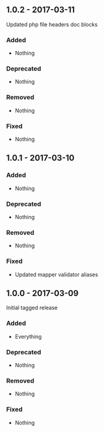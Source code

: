 ## 1.0.2 - 2017-03-11

Updated php file headers doc blocks

### Added
* Nothing

### Deprecated
* Nothing

### Removed
* Nothing

### Fixed
* Nothing


## 1.0.1 - 2017-03-10

### Added
* Nothing

### Deprecated
* Nothing

### Removed
* Nothing

### Fixed
* Updated mapper validator aliases


## 1.0.0 - 2017-03-09

Initial tagged release

### Added
* Everything

### Deprecated
* Nothing

### Removed
* Nothing

### Fixed
* Nothing
